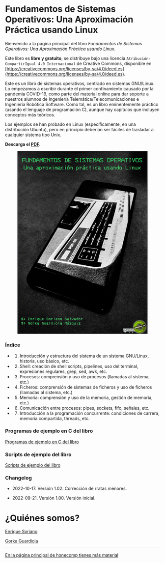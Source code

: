 # Fundamentos de Sistemas Operativos: Una Aproximación Práctica usando Linux

Bienvenido a la página principal del libro
*Fundamentos de Sistemas Operativos: Una Aproximación Práctica usando Linux*.

Este libro es **libre y gratuito**,
se distribuye bajo una licencia `Atribución-CompartirIgual 4.0 Internacional`
de Creative Commons, disponible en [https://creativecommons.org/licenses/by-sa/4.0/deed.es](https://creativecommons.org/licenses/by-sa/4.0/deed.es).

Este es un libro de sistemas operativos, centrado en sistemas GNU/Linux.
Lo empezamos a escribir durante el primer
confinamiento causado por la pandemia COVID-19, como parte del material online para
dar soporte a nuestros alumnos de Ingeniería Telemática/Telecomunicaciones e
Ingeniería Robótica Software. Como tal, es un libro eminentemente práctico (usando el lenguaje de programación C), aunque
hay capítulos que incluyen conceptos más teóricos.

Los ejemplos se han probado en Linux (específicamente, en una distribución Ubuntu), pero en principio
deberían ser fáciles de trasladar a cualquier sistema tipo Unix.

**Descarga el [PDF](https://github.com/honecomp/honecomp.github.io/raw/main/books/librossoo.pdf).**


<center>
<a href="https://github.com/honecomp/honecomp.github.io/raw/main/books/librossoo.pdf">
<figure class="image">
  <img src="figs/portada-libro-peq.png">
</figure>
</a>
</center>

### Índice

* 1. Introducción y estructura del sistema de un sistema GNU/Linux, historia, uso básico, etc.
* 2. Shell: creación de shell scripts, pipelines, uso del terminal, expresiones regulares, grep, sed, awk, etc.
* 3. Procesos: comprensión y uso de procesos (llamadas al sistema, etc.)
* 4. Ficheros: comprensión de sistemas de ficheros y uso de ficheros (llamadas al sistema, etc.)
* 5. Memoria: comprensión y uso de la memoria, gestión de memoria, etc.)
* 6. Comunicación entre procesos: pipes, sockets, fifo, señales, etc.
* 7. Introducción a la programación concurrente: condiciones de carrera, memoria compartida, threads, etc.

### Programas de ejemplo en C del libro

[Programas de ejemplo en C del libro](https://github.com/honecomp/sotsrc)

### Scripts de ejemplo del libro

[Scripts de ejemplo del libro](https://github.com/honecomp/sotsrc)

### Changelog

* 2022-10-17. Versión 1.02. Corrección de rratas menores.

* 2022-09-21. Versión 1.00. Versión inicial.

# ¿Quiénes somos?

[Enrique Soriano](https://gsyc.urjc.es/~esoriano/)

[Gorka Guardiola](http://paurea.net/)

___

[En la página principal de honecomp tienes más material](https://honecomp.github.io/)
